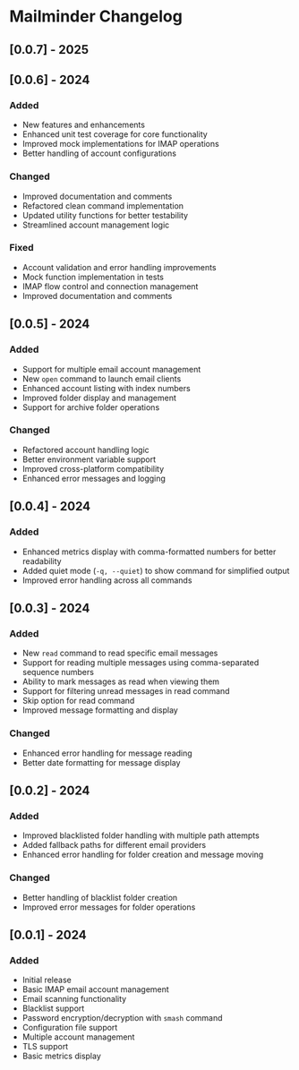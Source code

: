 # Mailminder Changelog

## [0.0.7] - 2025

## [0.0.6] - 2024
### Added
- New features and enhancements
- Enhanced unit test coverage for core functionality
- Improved mock implementations for IMAP operations
- Better handling of account configurations

### Changed
- Improved documentation and comments
- Refactored clean command implementation
- Updated utility functions for better testability
- Streamlined account management logic

### Fixed
- Account validation and error handling improvements
- Mock function implementation in tests
- IMAP flow control and connection management
- Improved documentation and comments

## [0.0.5] - 2024
### Added
- Support for multiple email account management
- New `open` command to launch email clients
- Enhanced account listing with index numbers
- Improved folder display and management
- Support for archive folder operations

### Changed
- Refactored account handling logic
- Better environment variable support
- Improved cross-platform compatibility
- Enhanced error messages and logging

## [0.0.4] - 2024
### Added
- Enhanced metrics display with comma-formatted numbers for better readability
- Added quiet mode (`-q, --quiet`) to show command for simplified output
- Improved error handling across all commands

## [0.0.3] - 2024
### Added
- New `read` command to read specific email messages
- Support for reading multiple messages using comma-separated sequence numbers
- Ability to mark messages as read when viewing them
- Support for filtering unread messages in read command
- Skip option for read command
- Improved message formatting and display

### Changed
- Enhanced error handling for message reading
- Better date formatting for message display

## [0.0.2] - 2024
### Added
- Improved blacklisted folder handling with multiple path attempts
- Added fallback paths for different email providers
- Enhanced error handling for folder creation and message moving

### Changed
- Better handling of blacklist folder creation
- Improved error messages for folder operations

## [0.0.1] - 2024
### Added
- Initial release
- Basic IMAP email account management
- Email scanning functionality
- Blacklist support
- Password encryption/decryption with `smash` command
- Configuration file support
- Multiple account management
- TLS support
- Basic metrics display